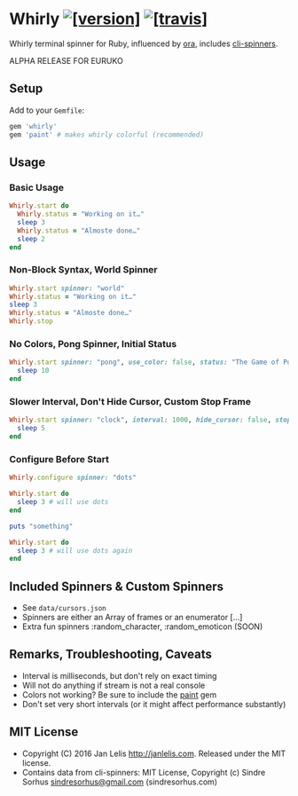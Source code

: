 # Whirly [![[version]](https://badge.fury.io/rb/whirly.svg)](http://badge.fury.io/rb/whirly)  [![[travis]](https://travis-ci.org/janlelis/whirly.png)](https://travis-ci.org/janlelis/whirly)

Whirly terminal spinner for Ruby, influenced by [ora](https://github.com/sindresorhus/ora), includes [cli-spinners](https://github.com/sindresorhus/cli-spinners).

ALPHA RELEASE FOR EURUKO

## Setup

Add to your `Gemfile`:

```ruby
gem 'whirly'
gem 'paint' # makes whirly colorful (recommended)
```

## Usage

### Basic Usage

```ruby
Whirly.start do
  Whirly.status = "Working on it…"
  sleep 3
  Whirly.status = "Almoste done…"
  sleep 2
end
```

### Non-Block Syntax, World Spinner

```ruby
Whirly.start spinner: "world"
Whirly.status = "Working on it…"
sleep 3
Whirly.status = "Almoste done…"
Whirly.stop
```

### No Colors, Pong Spinner, Initial Status

```ruby
Whirly.start spinner: "pong", use_color: false, status: "The Game of Pong" do
  sleep 10
end
```

### Slower Interval, Don't Hide Cursor, Custom Stop Frame

```ruby
Whirly.start spinner: "clock", interval: 1000, hide_cursor: false, stop: "⏰" do
  sleep 5
end
```

### Configure Before Start

```ruby
Whirly.configure spinner: "dots"

Whirly.start do
  sleep 3 # will use dots
end

puts "something"

Whirly.start do
  sleep 3 # will use dots again
end
```

## Included Spinners & Custom Spinners

- See `data/cursors.json`
- Spinners are either an Array of frames or an enumerator [...]
- Extra fun spinners :random_character, :random_emoticon (SOON)

## Remarks, Troubleshooting, Caveats

- Interval is milliseconds, but don't rely on exact timing
- Will not do anything if stream is not a real console
- Colors not working? Be sure to include the [paint](https://github.com/janlelis/paint/) gem
- Don't set very short intervals (or it might affect performance substantly)

## MIT License

- Copyright (C) 2016 Jan Lelis <http://janlelis.com>. Released under the MIT license.
- Contains data from cli-spinners:  MIT License, Copyright (c) Sindre Sorhus <sindresorhus@gmail.com> (sindresorhus.com)
